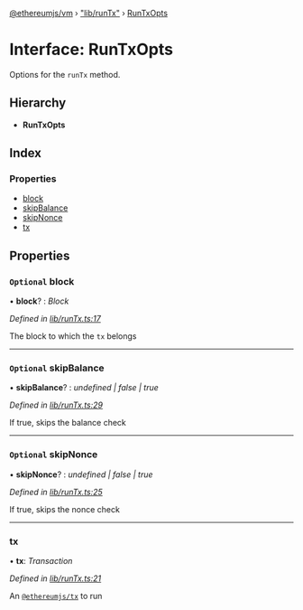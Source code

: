 [@ethereumjs/vm](../README.md) › ["lib/runTx"](../modules/_lib_runtx_.md) › [RunTxOpts](_lib_runtx_.runtxopts.md)

# Interface: RunTxOpts

Options for the `runTx` method.

## Hierarchy

* **RunTxOpts**

## Index

### Properties

* [block](_lib_runtx_.runtxopts.md#optional-block)
* [skipBalance](_lib_runtx_.runtxopts.md#optional-skipbalance)
* [skipNonce](_lib_runtx_.runtxopts.md#optional-skipnonce)
* [tx](_lib_runtx_.runtxopts.md#tx)

## Properties

### `Optional` block

• **block**? : *Block*

*Defined in [lib/runTx.ts:17](https://github.com/ethereumjs/ethereumjs-vm/blob/master/packages/vm/lib/runTx.ts#L17)*

The block to which the `tx` belongs

___

### `Optional` skipBalance

• **skipBalance**? : *undefined | false | true*

*Defined in [lib/runTx.ts:29](https://github.com/ethereumjs/ethereumjs-vm/blob/master/packages/vm/lib/runTx.ts#L29)*

If true, skips the balance check

___

### `Optional` skipNonce

• **skipNonce**? : *undefined | false | true*

*Defined in [lib/runTx.ts:25](https://github.com/ethereumjs/ethereumjs-vm/blob/master/packages/vm/lib/runTx.ts#L25)*

If true, skips the nonce check

___

###  tx

• **tx**: *Transaction*

*Defined in [lib/runTx.ts:21](https://github.com/ethereumjs/ethereumjs-vm/blob/master/packages/vm/lib/runTx.ts#L21)*

An [`@ethereumjs/tx`](https://github.com/ethereumjs/ethereumjs-vm/tree/master/packages/tx) to run

